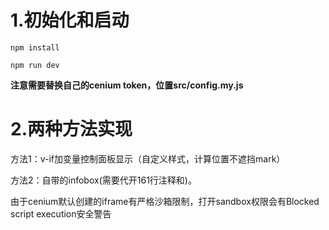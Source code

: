 # 1.初始化和启动

```shell
npm install

npm run dev
```


**注意需要替换自己的cenium token，位置src/config.my.js**

# 2.两种方法实现

方法1：v-if加变量控制面板显示（自定义样式，计算位置不遮挡mark）

方法2：自带的infobox(需要代开161行注释和)。

由于cenium默认创建的iframe有严格沙箱限制，打开sandbox权限会有Blocked script execution安全警告

